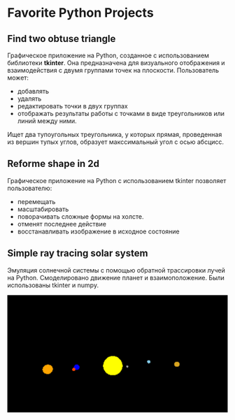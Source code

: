 # Favorite Python Projects
## Find two obtuse triangle
Графическое приложение на Python, созданное с использованием библиотеки __tkinter__. Она предназначена для визуального отображения и взаимодействия с двумя группами точек на плоскости. Пользователь может:
- добавлять
- удалять
- редактировать точки в двух группах
- отображать результаты работы с точками в виде треугольников или линий между ними.

Ищет два тупоугольных треугольника, у которых прямая, проведенная из вершин тупых углов, образует макссимальный угол с осью абсцисс.
## Reforme shape in 2d
Графическое приложение на Python с использованием tkinter позволяет пользователю: 
- перемещать
- масштабировать
- поворачивать сложные формы на холсте.
- отменят последнее действие
- восстанавливать изображение в исходное состояние
## Simple ray tracing solar system
Эмуляция солнечной системы с помощью обратной трассировки лучей на Python.
Смоделировано движение планет и взаимоположение. Были использованы tkinter и numpy.

![alt text](rtimage.png)